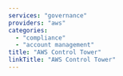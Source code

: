 ```yaml
---
services: "governance"
providers: "aws"
categories:
  - "compliance"
  - "account management"
title: "AWS Control Tower"
linkTitle: "AWS Control Tower"
---
```

